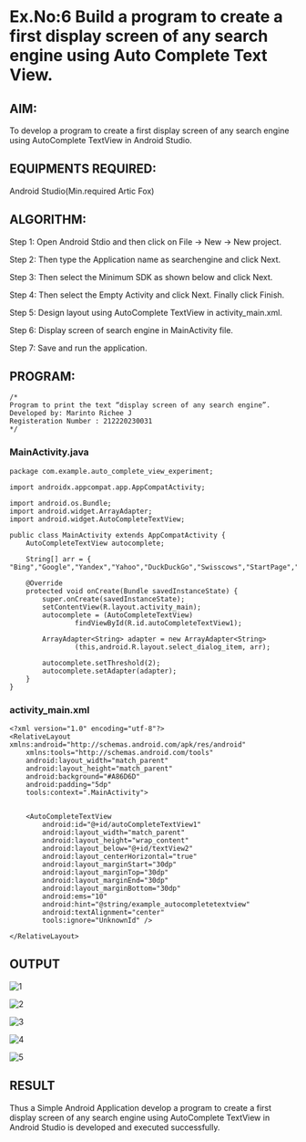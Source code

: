 # Ex.No:6 Build a program to create a first display screen of any search engine using Auto Complete Text View.

## AIM:

To develop a program to create a first display screen of any search engine using AutoComplete TextView in Android Studio.

## EQUIPMENTS REQUIRED:

Android Studio(Min.required Artic Fox)

## ALGORITHM:

Step 1: Open Android Stdio and then click on File -> New -> New project.

Step 2: Then type the Application name as searchengine and click Next. 

Step 3: Then select the Minimum SDK as shown below and click Next.

Step 4: Then select the Empty Activity and click Next. Finally click Finish.

Step 5: Design layout using AutoComplete TextView in activity_main.xml.

Step 6: Display screen of search engine in MainActivity file.

Step 7: Save and run the application.

## PROGRAM:
```
/*
Program to print the text “display screen of any search engine”.
Developed by: Marinto Richee J
Registeration Number : 212220230031
*/
```
### MainActivity.java
```
package com.example.auto_complete_view_experiment;

import androidx.appcompat.app.AppCompatActivity;

import android.os.Bundle;
import android.widget.ArrayAdapter;
import android.widget.AutoCompleteTextView;

public class MainActivity extends AppCompatActivity {
    AutoCompleteTextView autocomplete;

    String[] arr = { "Bing","Google","Yandex","Yahoo","DuckDuckGo","Swisscows","StartPage","Gibiru"};

    @Override
    protected void onCreate(Bundle savedInstanceState) {
        super.onCreate(savedInstanceState);
        setContentView(R.layout.activity_main);
        autocomplete = (AutoCompleteTextView)
                findViewById(R.id.autoCompleteTextView1);

        ArrayAdapter<String> adapter = new ArrayAdapter<String>
                (this,android.R.layout.select_dialog_item, arr);

        autocomplete.setThreshold(2);
        autocomplete.setAdapter(adapter);
    }
}
```
### activity_main.xml
```
<?xml version="1.0" encoding="utf-8"?>
<RelativeLayout xmlns:android="http://schemas.android.com/apk/res/android"
    xmlns:tools="http://schemas.android.com/tools"
    android:layout_width="match_parent"
    android:layout_height="match_parent"
    android:background="#A86D6D"
    android:padding="5dp"
    tools:context=".MainActivity">


    <AutoCompleteTextView
        android:id="@+id/autoCompleteTextView1"
        android:layout_width="match_parent"
        android:layout_height="wrap_content"
        android:layout_below="@+id/textView2"
        android:layout_centerHorizontal="true"
        android:layout_marginStart="30dp"
        android:layout_marginTop="30dp"
        android:layout_marginEnd="30dp"
        android:layout_marginBottom="30dp"
        android:ems="10"
        android:hint="@string/example_autocompletetextview"
        android:textAlignment="center"
        tools:ignore="UnknownId" />

</RelativeLayout>
```

## OUTPUT

![1](https://user-images.githubusercontent.com/65499285/169662709-a51e1efa-e4ae-4112-8167-c441f7ea2ea5.png)

![2](https://user-images.githubusercontent.com/65499285/169662712-0e935f8b-2791-4f65-a71f-ed1cbbae9753.png)

![3](https://user-images.githubusercontent.com/65499285/169662713-cb6c8fec-2d9f-4c5a-8c2d-3f521b2ade29.png)

![4](https://user-images.githubusercontent.com/65499285/169662715-e1fcd6ed-3cf5-45e1-9ae4-3634a0d08275.png)

![5](https://user-images.githubusercontent.com/65499285/169662716-c67c5a54-f47b-41e8-8965-a3c651427d55.png)



## RESULT
Thus a Simple Android Application develop a program to create a first display screen of any search engine using AutoComplete TextView in Android Studio is developed and executed successfully.
